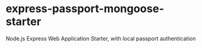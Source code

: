 # express-passport-mongoose-starter
Node.js Express Web Application Starter, with local passport authentication

